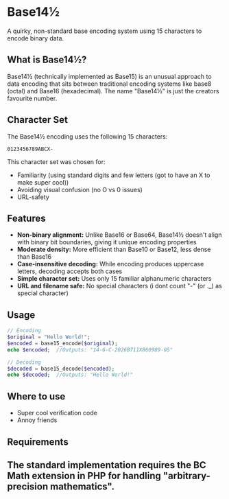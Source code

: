 # Base14½

A quirky, non-standard base encoding system using 15 characters to encode binary data.

## What is Base14½?

Base14½ (technically implemented as Base15) is an unusual approach to data encoding that sits between traditional encoding systems like base8 (octal) and Base16 (hexadecimal).
The name "Base14½" is just the creators favourite number.

## Character Set

The Base14½ encoding uses the following 15 characters:

```
0123456789ABCX-
```

This character set was chosen for:
- Familiarity (using standard digits and few letters (got to have an X to make super cool))
- Avoiding visual confusion (no O vs 0 issues)
- URL-safety

## Features

- **Non-binary alignment:** Unlike Base16 or Base64, Base14½ doesn't align with binary bit boundaries, giving it unique encoding properties
- **Moderate density:** More efficient than Base10 or Base12, less dense than Base16
- **Case-insensitive decoding:** While encoding produces uppercase letters, decoding accepts both cases
- **Simple character set:** Uses only 15 familiar alphanumeric characters
- **URL and filename safe:** No special characters (i dont count "-" (or ._) as special character)

## Usage

```php
// Encoding
$original = "Hello World!";
$encoded = base15_encode($original);
echo $encoded;  //Outputs: "14-6-C-2026B711X860989-05"

// Decoding
$decoded = base15_decode($encoded);
echo $decoded;  //Outputs: "Hello World!"
```
## Where to use
- Super cool verification code
- Annoy friends

## Requirements

The standard implementation requires the BC Math extension in PHP for handling "arbitrary-precision mathematics".
---
